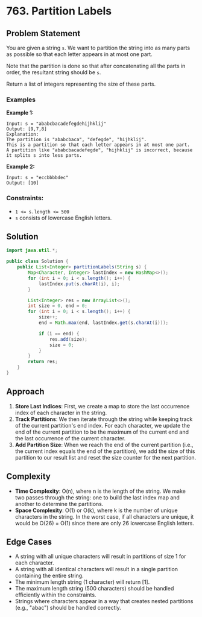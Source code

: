 # 763. Partition Labels

## Problem Statement
You are given a string `s`. We want to partition the string into as many parts as possible so that each letter appears in at most one part.

Note that the partition is done so that after concatenating all the parts in order, the resultant string should be `s`.

Return a list of integers representing the size of these parts.

### Examples

**Example 1:**
```
Input: s = "ababcbacadefegdehijhklij"
Output: [9,7,8]
Explanation:
The partition is "ababcbaca", "defegde", "hijhklij".
This is a partition so that each letter appears in at most one part.
A partition like "ababcbacadefegde", "hijhklij" is incorrect, because it splits s into less parts.
```

**Example 2:**
```
Input: s = "eccbbbbdec"
Output: [10]
```

### Constraints:
- `1 <= s.length <= 500`
- `s` consists of lowercase English letters.

## Solution
```java
import java.util.*;

public class Solution {
    public List<Integer> partitionLabels(String s) {
        Map<Character, Integer> lastIndex = new HashMap<>();
        for (int i = 0; i < s.length(); i++) {
            lastIndex.put(s.charAt(i), i);
        }

        List<Integer> res = new ArrayList<>();
        int size = 0, end = 0;
        for (int i = 0; i < s.length(); i++) {
            size++;
            end = Math.max(end, lastIndex.get(s.charAt(i)));

            if (i == end) {
                res.add(size);
                size = 0;
            }
        }
        return res;
    }
}
```

## Approach
1. **Store Last Indices**: First, we create a map to store the last occurrence index of each character in the string.
2. **Track Partitions**: We then iterate through the string while keeping track of the current partition's end index. For each character, we update the end of the current partition to be the maximum of the current end and the last occurrence of the current character.
3. **Add Partition Size**: When we reach the end of the current partition (i.e., the current index equals the end of the partition), we add the size of this partition to our result list and reset the size counter for the next partition.

## Complexity
- **Time Complexity**: O(n), where n is the length of the string. We make two passes through the string: one to build the last index map and another to determine the partitions.
- **Space Complexity**: O(1) or O(k), where k is the number of unique characters in the string. In the worst case, if all characters are unique, it would be O(26) = O(1) since there are only 26 lowercase English letters.

## Edge Cases
- A string with all unique characters will result in partitions of size 1 for each character.
- A string with all identical characters will result in a single partition containing the entire string.
- The minimum length string (1 character) will return [1].
- The maximum length string (500 characters) should be handled efficiently within the constraints.
- Strings where characters appear in a way that creates nested partitions (e.g., "abac") should be handled correctly.
